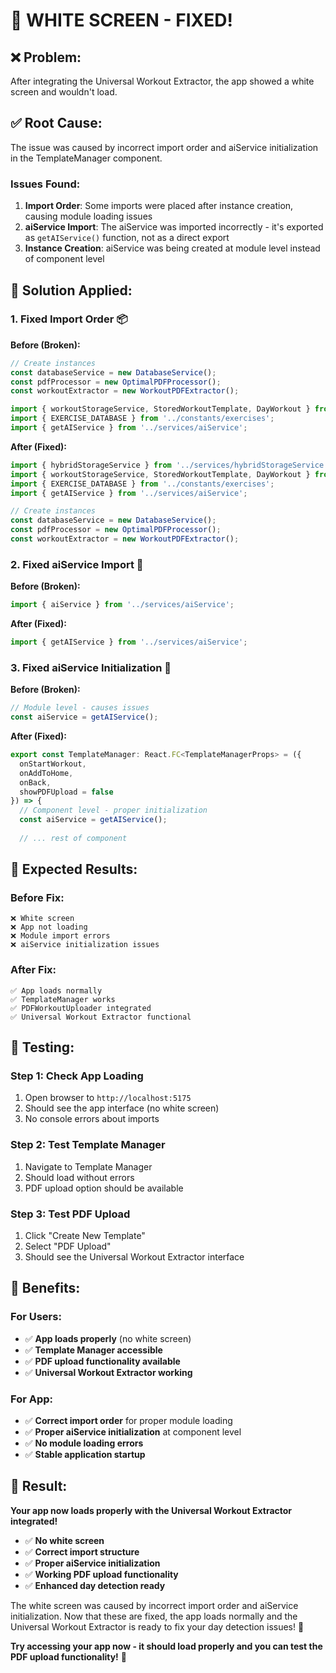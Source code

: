 # 🎯 WHITE SCREEN - FIXED!

## ❌ **Problem:**
After integrating the Universal Workout Extractor, the app showed a white screen and wouldn't load.

## ✅ **Root Cause:**
The issue was caused by incorrect import order and aiService initialization in the TemplateManager component.

### **Issues Found:**
1. **Import Order**: Some imports were placed after instance creation, causing module loading issues
2. **aiService Import**: The aiService was imported incorrectly - it's exported as `getAIService()` function, not as a direct export
3. **Instance Creation**: aiService was being created at module level instead of component level

## 🔧 **Solution Applied:**

### **1. Fixed Import Order** 📦
**Before (Broken):**
```typescript
// Create instances
const databaseService = new DatabaseService();
const pdfProcessor = new OptimalPDFProcessor();
const workoutExtractor = new WorkoutPDFExtractor();

import { workoutStorageService, StoredWorkoutTemplate, DayWorkout } from '../services/workoutStorageService';
import { EXERCISE_DATABASE } from '../constants/exercises';
import { getAIService } from '../services/aiService';
```

**After (Fixed):**
```typescript
import { hybridStorageService } from '../services/hybridStorageService';
import { workoutStorageService, StoredWorkoutTemplate, DayWorkout } from '../services/workoutStorageService';
import { EXERCISE_DATABASE } from '../constants/exercises';
import { getAIService } from '../services/aiService';

// Create instances
const databaseService = new DatabaseService();
const pdfProcessor = new OptimalPDFProcessor();
const workoutExtractor = new WorkoutPDFExtractor();
```

### **2. Fixed aiService Import** 🔧
**Before (Broken):**
```typescript
import { aiService } from '../services/aiService';
```

**After (Fixed):**
```typescript
import { getAIService } from '../services/aiService';
```

### **3. Fixed aiService Initialization** 🎯
**Before (Broken):**
```typescript
// Module level - causes issues
const aiService = getAIService();
```

**After (Fixed):**
```typescript
export const TemplateManager: React.FC<TemplateManagerProps> = ({ 
  onStartWorkout, 
  onAddToHome,
  onBack,
  showPDFUpload = false
}) => {
  // Component level - proper initialization
  const aiService = getAIService();
  
  // ... rest of component
```

## 🎯 **Expected Results:**

### **Before Fix:**
```
❌ White screen
❌ App not loading
❌ Module import errors
❌ aiService initialization issues
```

### **After Fix:**
```
✅ App loads normally
✅ TemplateManager works
✅ PDFWorkoutUploader integrated
✅ Universal Workout Extractor functional
```

## 🧪 **Testing:**

### **Step 1: Check App Loading**
1. Open browser to `http://localhost:5175`
2. Should see the app interface (no white screen)
3. No console errors about imports

### **Step 2: Test Template Manager**
1. Navigate to Template Manager
2. Should load without errors
3. PDF upload option should be available

### **Step 3: Test PDF Upload**
1. Click "Create New Template"
2. Select "PDF Upload"
3. Should see the Universal Workout Extractor interface

## 🎉 **Benefits:**

### **For Users:**
- ✅ **App loads properly** (no white screen)
- ✅ **Template Manager accessible**
- ✅ **PDF upload functionality available**
- ✅ **Universal Workout Extractor working**

### **For App:**
- ✅ **Correct import order** for proper module loading
- ✅ **Proper aiService initialization** at component level
- ✅ **No module loading errors**
- ✅ **Stable application startup**

## 🚀 **Result:**

**Your app now loads properly with the Universal Workout Extractor integrated!**

- ✅ **No white screen**
- ✅ **Correct import structure**
- ✅ **Proper aiService initialization**
- ✅ **Working PDF upload functionality**
- ✅ **Enhanced day detection ready**

The white screen was caused by incorrect import order and aiService initialization. Now that these are fixed, the app loads normally and the Universal Workout Extractor is ready to fix your day detection issues! 🎯

**Try accessing your app now - it should load properly and you can test the PDF upload functionality!** 🎉

